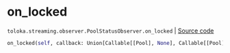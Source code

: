 # on_locked
`toloka.streaming.observer.PoolStatusObserver.on_locked` | [Source code](https://github.com/Toloka/toloka-kit/blob/v1.1.2/src/streaming/observer.py#L233)

```python
on_locked(self, callback: Union[Callable[[Pool], None], Callable[[Pool], Awaitable[None]]])
```

